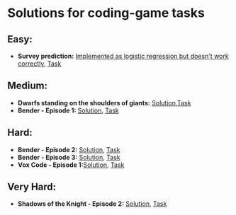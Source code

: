 # Solutions for coding-game tasks
## Easy:
- **Survey prediction:** [Implemented as logistic regression but doesn't work correctly](survey-prediction), [Task](https://www.codingame.com/training/easy/survey-prediction)
## Medium:
- **Dwarfs standing on the shoulders of giants:** [Solution](dwarf-standing-on-the-shoulders-of-giants),[Task](https://www.codingame.com/training/medium/dwarfs-standing-on-the-shoulders-of-giants)
- **Bender - Episode 1:** [Solution](bender-episode-1), [Task](https://www.codingame.com/training/medium/blunder-episode-1)
## Hard:
- **Bender - Episode 2:** [Solution](bender-episode-2), [Task](https://www.codingame.com/training/hard/blunder-episode-2)
- **Bender - Episode 3:** [Solution](bender-episode-3), [Task](https://www.codingame.com/training/hard/bender-episode-3)
- **Vox Code - Episode 1:**[Solution](vox-codei-1), [Task](https://www.codingame.com/training/hard/vox-codei-episode-1)
## Very Hard:
- **Shadows of the Knight - Episode 2:** [Solution](shadows-of-the-knight-episode-2), [Task](https://www.codingame.com/training/expert/shadows-of-the-knight-episode-2)

